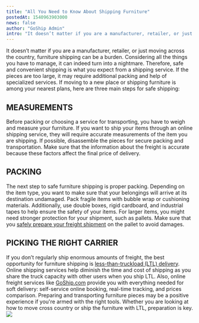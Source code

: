 ```yaml
---
title: "All You Need to Know About Shipping Furniture"
postedAt: 1540963903000
news: false
author: "GoShip Admin"
intro: "It doesn’t matter if you are a manufacturer, retailer, or just moving across the country, furniture shipping can be a burden. Considering all the things you have to manage, it can indeed turn into a nightmare. Therefore, safe and convenient shipping is what you expect from a shipping service. If the pieces are too large, it may require additional packing and help of specialized services. If moving to a new place or shipping furniture is among your nearest plans, here are three main steps for safe shipping: "
---
```

It doesn’t matter if you are a manufacturer, retailer, or just moving across the country, furniture shipping can be a burden. Considering all the things you have to manage, it can indeed turn into a nightmare. Therefore, safe and convenient shipping is what you expect from a shipping service. If the pieces are too large, it may require additional packing and help of specialized services. If moving to a new place or shipping furniture is among your nearest plans, here are three main steps for safe shipping:

**MEASUREMENTS**
----------------

Before packing or choosing a service for transporting, you have to weigh and measure your furniture. If you want to ship your items through an online shipping service, they will require accurate measurements of the item you are shipping. If possible, disassemble the pieces for secure packing and transportation. Make sure that the information about the freight is accurate because these factors affect the final price of delivery.

**PACKING**
-----------

The next step to safe furniture shipping is proper packing. Depending on the item type, you want to make sure that your belongings will arrive at its destination undamaged. Pack fragile items with bubble wrap or cushioning materials. Additionally, use double boxes, rigid cardboard, and industrial tapes to help ensure the safety of your items. For larger items, you might need stronger protection for your shipment, such as pallets. Make sure that you [safely prepare your freight shipment](https://www.goship.com/blog/how-to-safely-prepare-your-ltl-freight-shipment/) on the pallet to avoid damages.

**PICKING THE RIGHT CARRIER**
-----------------------------

If you don’t regularly ship enormous amounts of freight, the best opportunity for furniture shipping is [less-than-truckload (LTL) delivery](https://www.supplychain247.com/article/less_than_truckload_market_analysis_and_insight). Online shipping services help diminish the time and cost of shipping as you share the truck capacity with other users when you ship LTL. Also, online freight services like [GoShip.com](https://www.goship.com/) provide you with everything needed for soft delivery: self-service online booking, real-time tracking, and prices comparison. Preparing and transporting furniture pieces may be a positive experience if you're armed with the right tools. Whether you are looking at how to move cross country or ship the furniture with LTL, preparation is key. [![](https://www.goship.com/wp-content/uploads/2021/02/1ace89b4-fe28-40ff-a2a7-4cddc60fc9ec.png)](https://www.goship.com/)
